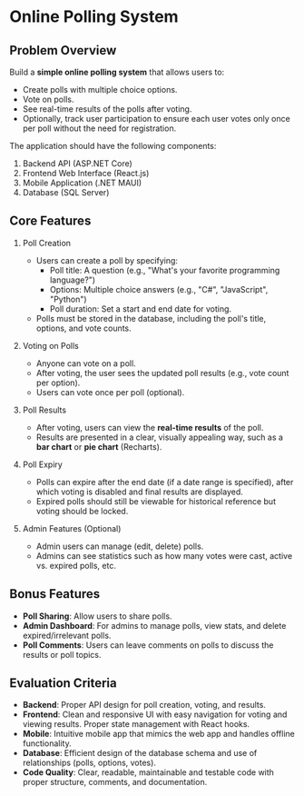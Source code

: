 # Online Polling System
## Problem Overview
Build a **simple online polling system** that allows users to:
- Create polls with multiple choice options.
- Vote on polls.
- See real-time results of the polls after voting.
- Optionally, track user participation to ensure each user votes only once per poll without the need for registration.

The application should have the following components:

1. Backend API (ASP.NET Core)
2. Frontend Web Interface (React.js)
3. Mobile Application (.NET MAUI)
4. Database (SQL Server)

## Core Features
1. Poll Creation
   - Users can create a poll by specifying:
     - Poll title: A question (e.g., "What's your favorite programming language?")
     - Options: Multiple choice answers (e.g., "C#", "JavaScript", "Python")
     - Poll duration: Set a start and end date for voting.
   - Polls must be stored in the database, including the poll's title, options, and vote counts.

2. Voting on Polls
   - Anyone can vote on a poll.
   - After voting, the user sees the updated poll results (e.g., vote count per option).
   - Users can vote once per poll (optional).
   
3. Poll Results
   - After voting, users can view the **real-time results** of the poll.
   - Results are presented in a clear, visually appealing way, such as a **bar chart** or **pie chart** (Recharts).

4. Poll Expiry
   - Polls can expire after the end date (if a date range is specified), after which voting is disabled and final results are displayed.
   - Expired polls should still be viewable for historical reference but voting should be locked.

5. Admin Features (Optional)
   - Admin users can manage (edit, delete) polls.
   - Admins can see statistics such as how many votes were cast, active vs. expired polls, etc.

## **Bonus Features**
- **Poll Sharing**: Allow users to share polls.
- **Admin Dashboard**: For admins to manage polls, view stats, and delete expired/irrelevant polls.
- **Poll Comments**: Users can leave comments on polls to discuss the results or poll topics.

## **Evaluation Criteria**
- **Backend**: Proper API design for poll creation, voting, and results. 
- **Frontend**: Clean and responsive UI with easy navigation for voting and viewing results. Proper state management with React hooks.
- **Mobile**: Intuitive mobile app that mimics the web app and handles offline functionality.
- **Database**: Efficient design of the database schema and use of relationships (polls, options, votes).
- **Code Quality**: Clear, readable, maintainable and testable code with proper structure, comments, and documentation.